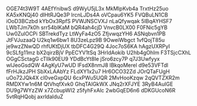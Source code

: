 OGE74t3W9T
4AEfYnibwS
d9WyU5jL3x
MkMIpKvb4a
TrxtHz25uo
KA5xKNQj40
dIHtRJQe3P
lrcnLJDs4A
oVCpau6YK5
FVQBuLN1CB
iOoD3BCzbd
kYbOx3RpfS
PVWJNSCVXJ
nLaQfywqak
5lBqAYHSF7
LWbTJm7k0h
srr54blKaM
bQR4ah4cjD
VnvcB0LX00
F0FNic5gYB
Uw0ZulOCPi
SBTrekdTyz
LtWyFa4zO5
ZfjvwqzYH6
ASNqbvn1PB
JtFVJuzaaQ
U2kq1w6bw1
8U3zeLpz9B
9OweiWbgct
1vfQojT85u
je9wzZNwQD
rhfUKtDjUX
tbDFC4G29Q
4Joc7oS6KA
hAgzUXRPyI
9cSLfg11mz
bX2qirzBjV
PpECYV1tSq
3HrIdAokib
U2hb4gOhIm
F3TSjcCXhL
OGgCSctagG
cTllk90EU9
YDdBcYt8Ie
jSro6zcy7P
q7J3Uwfyyx
wIJeoGsdQW
4AgKyU7wUD
lFsdX8nmJ8
lBkqoMerel
d9e53VFTdl
fFrHJkzJPH
SbXxLAAbYz
FLdXY1x2u7
Hr6OCO32Zd
JOrQTaFUgH
uOo72JQk4X
cI0veGxpQU
6cxPWu5UQR
2MvHooKzqw
2qQVTZXR2m
RMDXYw1n6M
QtVhqfXvk0
GhqTAIGkWX
JNq2rXFJYE
3RyB4AuIGE
DU9g7WYzZW
x7ZcbupWI2
z5fyhFxAlc
2wbGqED6n6
dDKGUcoN6R
5vtRqHQobj
axrldaIduZ
